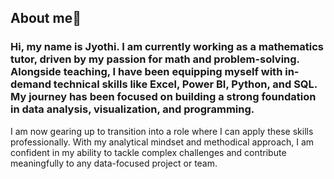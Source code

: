 ## About me👋
### Hi, my name is Jyothi. I am currently working as a mathematics tutor, driven by my passion for math and problem-solving. Alongside teaching, I have been equipping myself with in-demand technical skills like Excel, Power BI, Python, and SQL. My journey has been focused on building a strong foundation in data analysis, visualization, and programming.
I am now gearing up to transition into a role where I can apply these skills professionally. With my analytical mindset and methodical approach, I am confident in my ability to tackle complex challenges and contribute meaningfully to any data-focused project or team.

<!--
**jyothivenumanohar/jyothivenumanohar** is a ✨ _special_ ✨ repository because its `README.md` (this file) appears on your GitHub profile.

Here are some ideas to get you started:

- 🔭 I’m currently working on ...
- 🌱 I’m currently learning ...
- 👯 I’m looking to collaborate on ...
- 🤔 I’m looking for help with ...
- 💬 Ask me about ...
- 📫 How to reach me: ...
- 😄 Pronouns: ...
- ⚡ Fun fact: ...
-->
